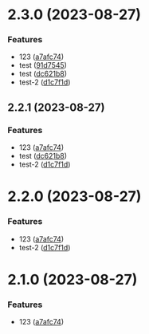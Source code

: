# 2.3.0 (2023-08-27)


### Features

* 123 ([a7afc74](https://github.com/wangjs-jacky/test-package/commit/a7afc74e5a655200db5d0262caaa52f7f3516691))
* test ([91d7545](https://github.com/wangjs-jacky/test-package/commit/91d754567c6507c95c69bb1006b4338d7a22aed5))
* test ([dc621b8](https://github.com/wangjs-jacky/test-package/commit/dc621b8d1fd9dc24ae41ff61130f6d5d595b8275))
* test-2 ([d1c7f1d](https://github.com/wangjs-jacky/test-package/commit/d1c7f1db9af968a01b4b04560d4ce458a690cb21))



## 2.2.1 (2023-08-27)


### Features

* 123 ([a7afc74](https://github.com/wangjs-jacky/test-package/commit/a7afc74e5a655200db5d0262caaa52f7f3516691))
* test ([dc621b8](https://github.com/wangjs-jacky/test-package/commit/dc621b8d1fd9dc24ae41ff61130f6d5d595b8275))
* test-2 ([d1c7f1d](https://github.com/wangjs-jacky/test-package/commit/d1c7f1db9af968a01b4b04560d4ce458a690cb21))



# 2.2.0 (2023-08-27)


### Features

* 123 ([a7afc74](https://github.com/wangjs-jacky/test-package/commit/a7afc74e5a655200db5d0262caaa52f7f3516691))
* test-2 ([d1c7f1d](https://github.com/wangjs-jacky/test-package/commit/d1c7f1db9af968a01b4b04560d4ce458a690cb21))



# 2.1.0 (2023-08-27)


### Features

* 123 ([a7afc74](https://github.com/wangjs-jacky/test-package/commit/a7afc74e5a655200db5d0262caaa52f7f3516691))



